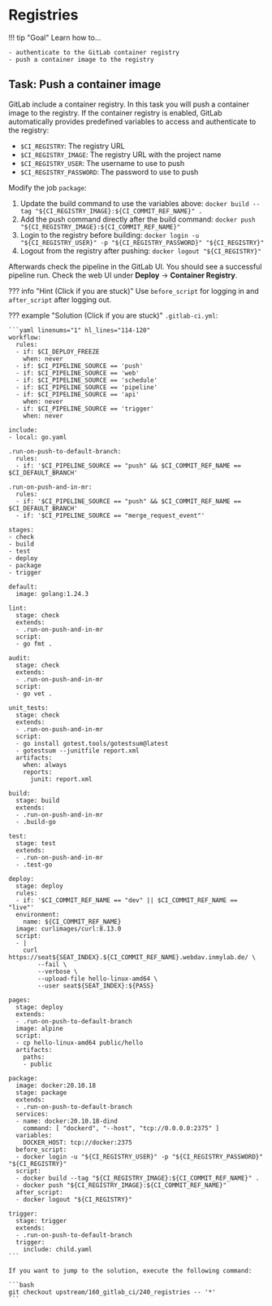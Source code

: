 # Registries

!!! tip "Goal"
    Learn how to...

    - authenticate to the GitLab container registry
    - push a container image to the registry

## Task: Push a container image

GitLab include a container registry. In this task you will push a container image to the registry. If the container registry is enabled, GitLab automatically provides predefined variables to access and authenticate to the registry:

- `$CI_REGISTRY`: The registry URL
- `$CI_REGISTRY_IMAGE`: The registry URL with the project name
- `$CI_REGISTRY_USER`: The username to use to push
- `$CI_REGISTRY_PASSWORD`: The password to use to push

Modify the job `package`:

1. Update the build command to use the variables above: `docker build --tag "${CI_REGISTRY_IMAGE}:${CI_COMMIT_REF_NAME}" .`
1. Add the push command directly after the build command: `docker push "${CI_REGISTRY_IMAGE}:${CI_COMMIT_REF_NAME}"`
1. Login to the registry before building: `docker login -u "${CI_REGISTRY_USER}" -p "${CI_REGISTRY_PASSWORD}" "${CI_REGISTRY}"`
1. Logout from the registry after pushing: `docker logout "${CI_REGISTRY}"`

Afterwards check the pipeline in the GitLab UI. You should see a successful pipeline run. Check the web UI under **Deploy** -> **Container Registry**.

??? info "Hint (Click if you are stuck)"
    Use `before_script` for logging in and `after_script` after logging out.

??? example "Solution (Click if you are stuck)"
    `.gitlab-ci.yml`:

    ```yaml linenums="1" hl_lines="114-120"
    workflow:
      rules:
      - if: $CI_DEPLOY_FREEZE
        when: never
      - if: $CI_PIPELINE_SOURCE == 'push'
      - if: $CI_PIPELINE_SOURCE == 'web'
      - if: $CI_PIPELINE_SOURCE == 'schedule'
      - if: $CI_PIPELINE_SOURCE == 'pipeline'
      - if: $CI_PIPELINE_SOURCE == 'api'
        when: never
      - if: $CI_PIPELINE_SOURCE == 'trigger'
        when: never
      
    include:
    - local: go.yaml

    .run-on-push-to-default-branch:
      rules:
      - if: '$CI_PIPELINE_SOURCE == "push" && $CI_COMMIT_REF_NAME == $CI_DEFAULT_BRANCH'

    .run-on-push-and-in-mr:
      rules:
      - if: '$CI_PIPELINE_SOURCE == "push" && $CI_COMMIT_REF_NAME == $CI_DEFAULT_BRANCH'
      - if: '$CI_PIPELINE_SOURCE == "merge_request_event"'

    stages:
    - check
    - build
    - test
    - deploy
    - package
    - trigger

    default:
      image: golang:1.24.3

    lint:
      stage: check
      extends:
      - .run-on-push-and-in-mr
      script:
      - go fmt .

    audit:
      stage: check
      extends:
      - .run-on-push-and-in-mr
      script:
      - go vet .

    unit_tests:
      stage: check
      extends:
      - .run-on-push-and-in-mr
      script:
      - go install gotest.tools/gotestsum@latest
      - gotestsum --junitfile report.xml
      artifacts:
        when: always
        reports:
          junit: report.xml

    build:
      stage: build
      extends:
      - .run-on-push-and-in-mr
      - .build-go

    test:
      stage: test
      extends:
      - .run-on-push-and-in-mr
      - .test-go

    deploy:
      stage: deploy
      rules:
      - if: '$CI_COMMIT_REF_NAME == "dev" || $CI_COMMIT_REF_NAME == "live"'
      environment:
        name: ${CI_COMMIT_REF_NAME}
      image: curlimages/curl:8.13.0
      script:
      - |
        curl https://seat${SEAT_INDEX}.${CI_COMMIT_REF_NAME}.webdav.inmylab.de/ \
            --fail \
            --verbose \
            --upload-file hello-linux-amd64 \
            --user seat${SEAT_INDEX}:${PASS}

    pages:
      stage: deploy
      extends:
      - .run-on-push-to-default-branch
      image: alpine
      script:
      - cp hello-linux-amd64 public/hello
      artifacts:
        paths:
        - public

    package:
      image: docker:20.10.18
      stage: package
      extends:
      - .run-on-push-to-default-branch
      services:
      - name: docker:20.10.18-dind
        command: [ "dockerd", "--host", "tcp://0.0.0.0:2375" ]
      variables:
        DOCKER_HOST: tcp://docker:2375
      before_script:
      - docker login -u "${CI_REGISTRY_USER}" -p "${CI_REGISTRY_PASSWORD}" "${CI_REGISTRY}"
      script:
      - docker build --tag "${CI_REGISTRY_IMAGE}:${CI_COMMIT_REF_NAME}" .
      - docker push "${CI_REGISTRY_IMAGE}:${CI_COMMIT_REF_NAME}"
      after_script:
      - docker logout "${CI_REGISTRY}"

    trigger:
      stage: trigger
      extends:
      - .run-on-push-to-default-branch
      trigger:
        include: child.yaml
    ```
    
    If you want to jump to the solution, execute the following command:

    ```bash
    git checkout upstream/160_gitlab_ci/240_registries -- '*'
    ```

<!-- TODO: --password-stdin -->
